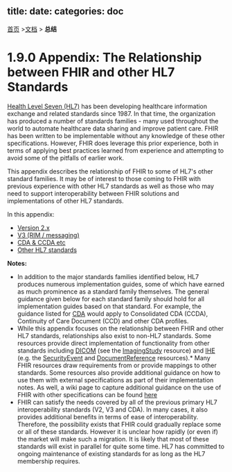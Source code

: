 title: 
date: 
categories: doc
---

  [首页](../home/index.html) >[文档](documentation.html) > **总结**	

<a name="root"> </a>

# <span class="sectioncount">1.9.0<a name="1.9.0"> </a></span> Appendix: The Relationship between FHIR and other HL7 Standards

[Health Level Seven (HL7)](http://www.hl7.org) has been developing healthcare 
information exchange and related standards since 1987.  In that time, the organization has 
produced a number of standards families - many  used throughout the world to automate healthcare 
data sharing and improve patient care.  FHIR has been written to be implementable without 
any knowledge of these other specifications.  However, FHIR does leverage this prior experience, 
both in terms of applying best practices learned from experience and attempting to avoid 
some of the pitfalls of earlier work.

This appendix describes the relationship of FHIR to some of HL7's other standard families. 
It may be of interest to those coming to FHIR with previous experience with other HL7 
standards as well as those who may need to support interoperability between FHIR 
solutions and implementations of other HL7 standards.

In this appendix:

*   [Version 2.x](comparison-v2.html)
*   [V3 (RIM / messaging)](comparison-v3.html)
*   [CDA &amp; CCDA etc](comparison-cda.html)
*   [Other HL7 standards](comparison-other.html)

**Notes:**

*   In addition to the major standards families identified below, HL7 produces numerous    implementation guides, some of which have earned as much prominence as a standard    family themselves.  The general guidance given below for each standard family should    hold for all implementation guides based on that standard.  For example, the guidance    listed for [CDA](comparison-cda.html) would apply to Consolidated CDA (CCDA), Continuity    of Care Document (CCD) and other CDA profiles.
*   While this appendix focuses on the relationship between FHIR and other HL7 standards,  relationships also exist to non-HL7 standards.  Some resources provide direct implementation  of functionality from other standards including [DICOM](http://medical.nema.org)  (see the [ImagingStudy](imagingstudy.html) resource) and [IHE](http://www.ihe.net/)  (e.g. the [SecurityEvent](securityevent.html) and [DocumentReference](documentreference.html) resources).*   Many FHIR resources draw requirements from or provide mappings to other standards. Some resources also  provide additional guidance on how to use them with external specifications as part of their implementation notes.    As well, a wiki page to capture additional guidance on the use of FHIR with other specifications can be found    [here](http://wiki.hl7.org/index.php?title=FHIR_and_Other_Specifications "FHIR_and_Other_Specifications")
*   FHIR can satisfy the needs covered by all of the previous primary HL7 interoperability standards (V2, V3 and  CDA).  In many cases, it also provides additional benefits in terms of ease of interoperability.  Therefore, the  possibility exists that FHIR could gradually replace some or all of these standards.  However it is unclear how  rapidly (or even if) the market will make such a migration.  It is likely that most of these standards will exist  in parallel for quite some time.  HL7 has committed to ongoing maintenance of existing standards for as long as  the HL7 membership requires.

</div>
 
